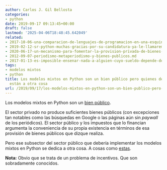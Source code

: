 ```yaml
---
author: Carlos J. Gil Bellosta
categories:
- python
date: 2019-09-17 09:13:45+00:00
draft: false
lastmod: '2025-04-06T18:48:45.642049'
related:
- 2017-10-06-una-comparacion-de-lenguajes-de-programacion-en-una-esquinita-pequena-de-la-economia.md
- 2019-02-12-sr-python-muchas-gracias-por-su-candidatura-ya-le-llamaremos-cuando-tenga-modelos-mixtos.md
- 2020-06-17-un-mecanismo-para-fomentar-la-provision-privada-de-bienes-pubicos.md
- 2012-09-07-periodismo-metaperiodismo-y-bienes-publicos.md
- 2017-01-13-es-imposible-ensenar-nada-a-alguien-cuyo-sueldo-depende-de-no-aprender.md
tags:
- modelos mixtos
- python
title: Los modelos mixtos en Python son un bien público pero quienes debieran proveerlo
  están a otra cosa
url: /2019/09/17/los-modelos-mixtos-en-python-son-un-bien-publico-pero-quienes-debieran-proveerlo-estan-a-otra-cosa/
---
```


Los modelos mixtos en Python son un [bien público](https://en.wikipedia.org/wiki/Public_good).

El sector privado no produce suficientes bienes públicos (con excepciones tan notables como las búsquedas en Google o las páginas aún sin _paywall_ de los periódicos). El sector público y los impuestos que lo financian argumenta la conveniencia de su propia existencia en términos de esa provisión de bienes públicos que dizque realiza.

Pero ese subsector del sector público que debería implementar los modelos mixtos en Python se dedica a otra cosa. A cosas como [estas](https://muestrear-no-es-pecado.netlify.com/2019/09/10/cosas-que-deben-cambiar/).

**Nota:** Obvio que se trata de un problema de incentivos. Que son sobradamente conocidos.